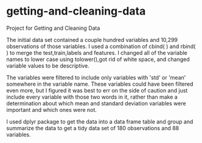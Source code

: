 getting-and-cleaning-data
=========================

Project for Getting and Cleaning Data

The initial data set contained a couple hundred variables and 10,299 observations of those variables.
I used a combination of cbind( ) and rbind( ) to merge the test,train,labels and features.
I changed all of the variable names to lower case using tolower(),got rid of white space, and changed 
variable values to be descriptive.

The variables were filtered to include only variables with 'std' or 'mean' somewhere in the variable name.
These variables could have been filtered even more, but I figured it was best to err on the side of caution
and just include every variable with those two words in it, rather than make a determination about which
mean and standard deviation variables were important and which ones were not.

I used dplyr package to get the data into a data frame table and group and summarize the data to get
a tidy data set of 180 observations and 88 variables.